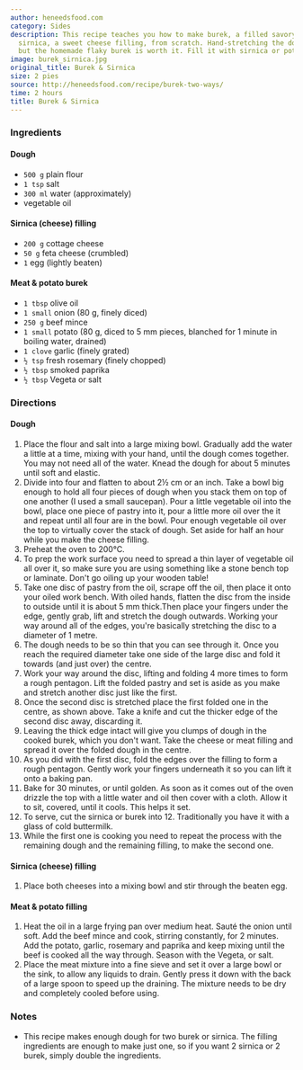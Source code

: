 ```yaml
---
author: heneedsfood.com
category: Sides
description: This recipe teaches you how to make burek, a filled savory pastry, and
  sirnica, a sweet cheese filling, from scratch. Hand-stretching the dough takes practice
  but the homemade flaky burek is worth it. Fill it with sirnica or potato and meat.
image: burek_sirnica.jpg
original_title: Burek & Sirnica
size: 2 pies
source: http://heneedsfood.com/recipe/burek-two-ways/
time: 2 hours
title: Burek & Sirnica
---
```


### Ingredients

#### Dough
* `500 g` plain flour
* `1 tsp` salt
* `300 ml` water (approximately)
* vegetable oil

#### Sirnica (cheese) filling
* `200 g` cottage cheese
* `50 g` feta cheese (crumbled)
* `1` egg (lightly beaten)

#### Meat & potato burek
* `1 tbsp` olive oil
* `1 small` onion (80 g, finely diced)
* `250 g` beef mince
* `1 small` potato (80 g, diced to 5 mm pieces, blanched for 1 minute in boiling water, drained)
* `1 clove` garlic (finely grated)
* `½ tsp` fresh rosemary (finely chopped)
* `½ tbsp` smoked paprika
* `½ tbsp` Vegeta or salt

### Directions

#### Dough
1. Place the flour and salt into a large mixing bowl. Gradually add the water a little at a time, mixing with your hand, until the dough comes together. You may not need all of the water. Knead the dough for about 5 minutes until soft and elastic.
2. Divide into four and flatten to about 2½ cm or an inch. Take a bowl big enough to hold all four pieces of dough when you stack them on top of one another (I used a small saucepan). Pour a little vegetable oil into the bowl, place one piece of pastry into it, pour a little more oil over the it and repeat until all four are in the bowl. Pour enough vegetable oil over the top to virtually cover the stack of dough. Set aside for half an hour while you make the cheese filling.
3. Preheat the oven to 200°C.
4. To prep the work surface you need to spread a thin layer of vegetable oil all over it, so make sure you are using something like a stone bench top or laminate. Don't go oiling up your wooden table!
5. Take one disc of pastry from the oil, scrape off the oil, then place it onto your oiled work bench. With oiled hands, flatten the disc from the inside to outside until it is about 5 mm thick.Then place your fingers under the edge, gently grab, lift and stretch the dough outwards. Working your way around all of the edges, you're basically stretching the disc to a diameter of 1 metre.
6. The dough needs to be so thin that you can see through it. Once you reach the required diameter take one side of the large disc and fold it towards (and just over) the centre.
7. Work your way around the disc, lifting and folding 4 more times to form a rough pentagon. Lift the folded pastry and set is aside as you make and stretch another disc just like the first.
8. Once the second disc is stretched place the first folded one in the centre, as shown above. Take a knife and cut the thicker edge of the second disc away, discarding it.
9. Leaving the thick edge intact will give you clumps of dough in the cooked burek, which you don't want. Take the cheese or meat filling and spread it over the folded dough in the centre.
10. As you did with the first disc, fold the edges over the filling to form a rough pentagon. Gently work your fingers underneath it so you can lift it onto a baking pan.
11. Bake for 30 minutes, or until golden. As soon as it comes out of the oven drizzle the top with a little water and oil then cover with a cloth. Allow it to sit, covered, until it cools. This helps it set.
12. To serve, cut the sirnica or burek into 12. Traditionally you have it with a glass of cold buttermilk.
13. While the first one is cooking you need to repeat the process with the remaining dough and the remaining filling, to make the second one.

#### Sirnica (cheese) filling
1. Place both cheeses into a mixing bowl and stir through the beaten egg.

#### Meat & potato filling
1. Heat the oil in a large frying pan over medium heat. Sauté the onion until soft. Add the beef mince and cook, stirring constantly, for 2 minutes. Add the potato, garlic, rosemary and paprika and keep mixing until the beef is cooked all the way through. Season with the Vegeta, or salt.
2. Place the meat mixture into a fine sieve and set it over a large bowl or the sink, to allow any liquids to drain. Gently press it down with the back of a large spoon to speed up the draining. The mixture needs to be dry and completely cooled before using.

### Notes

- This recipe makes enough dough for two burek or sirnica. The filling ingredients are enough to make just one, so if you want 2 sirnica or 2 burek, simply double the ingredients.